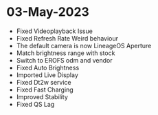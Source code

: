 # 03-May-2023
- Fixed Videoplayback Issue
- Fixed Refresh Rate Weird behaviour
- The default camera is now LineageOS Aperture
- Match brightness range with stock
- Switch to EROFS odm and vendor
- Fixed Auto Brightness
- Imported Live Display
- Fixed Dt2w service
- Fixed Fast Charging
- Improved Stability 
- Fixed QS Lag  